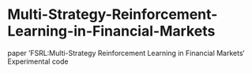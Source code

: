 # Multi-Strategy-Reinforcement-Learning-in-Financial-Markets
paper ’FSRL:Multi-Strategy Reinforcement Learning in Financial Markets‘ Experimental code
